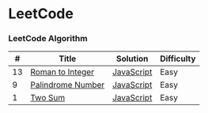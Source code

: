 # LeetCode

### LeetCode Algorithm

| #   | Title                                                                 | Solution                                                       | Difficulty |
| --- | --------------------------------------------------------------------- | -------------------------------------------------------------- | ---------- |
| 13  | [Roman to Integer](https://leetcode.com/problems/roman-to-integer/)   | [JavaScript](./algorithms/JavaScript/romanToInteger/main.js)   | Easy       |
| 9   | [Palindrome Number](https://leetcode.com/problems/palindrome-number/) | [JavaScript](./algorithms/JavaScript/palindromeNumber/main.js) | Easy       |
| 1   | [Two Sum](https://leetcode.com/problems/two-sum/)                     | [JavaScript](./algorithms/JavaScript/twoSum/main.js)           | Easy       |
